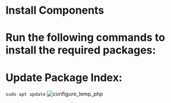 
# Install Components
# Run the following commands to install the required packages:

# Update Package Index:

`sudo apt update`
![configure_lemp_php](./IMAGES/configure_lemp_php.png "PHP CONFIGURATION")